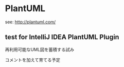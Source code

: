 # PlantUML

see: http://plantuml.com/

## test for IntelliJ IDEA PlantUML Plugin

再利用可能なUML図を蓄積する試み

コメントを加えて育てる予定
